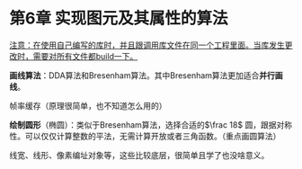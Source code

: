 # 第6章 实现图元及其属性的算法



<u>注意：在使用自己编写的库时，并且跟调用库文件在同一个工程里面。当库发生更改时，需要对所有文件都build一下。</u>

**画线算法**：DDA算法和Bresenham算法。其中Bresenham算法更加适合**并行画线**。

帧率缓存（原理很简单，也不知道怎么用的）

**绘制圆形**（椭圆）：类似于Bresenham算法，选择合适的$\frac 18$ 圆，跟据对称性。可以仅仅计算整数的平法，无需计算开放或者三角函数。（重点画圆算法）

线宽、线形、像素编址对象等，这些比较底层，很简单且学了也没啥意义。